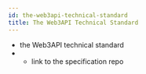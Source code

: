 ```yaml
---
id: the-web3api-technical-standard
title: The Web3API Technical Standard
---
```


- the Web3API technical standard
- - link to the specification repo